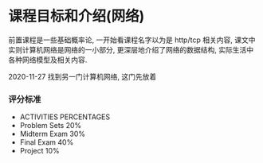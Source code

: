 # 课程目标和介绍(网络)

前置课程是一些基础概率论, 一开始看课程名字以为是 http/tcp 相关内容, 课文中实则计算机网络是网络的一小部分, 更深层地介绍了网络的数据结构, 实际生活中各种网络模型及相关内容.

2020-11-27 找到另一门计算机网络, 这门先放着


### 评分标准

- ACTIVITIES	PERCENTAGES
- Problem Sets	20%
- Midterm Exam	30%
- Final Exam	40%
- Project	10%
